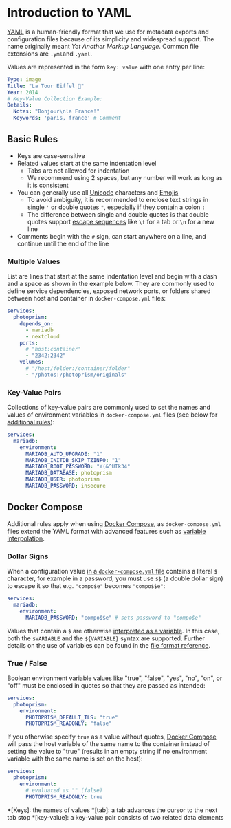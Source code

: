 # Introduction to YAML

[YAML](https://en.wikipedia.org/wiki/YAML) is a human-friendly format that we use for metadata exports and configuration
files because of its simplicity and widespread support. The name originally meant *Yet Another Markup Language*.
Common file extensions are `.yml`and `.yaml`.

Values are represented in the form `key: value` with one entry per line:

```yaml
Type: image
Title: "La Tour Eiffel 🌈"
Year: 2014
# Key-Value Collection Example:
Details:
  Notes: "Bonjour\nla France!" 
  Keywords: 'paris, france' # Comment
```

## Basic Rules ##

- Keys are case-sensitive
- Related values start at the same indentation level
    - Tabs are not allowed for indentation
    - We recommend using 2 spaces, but any number will work as long as it is consistent
- You can generally use all [Unicode](https://home.unicode.org/basic-info/faq/) characters and [Emojis](https://home.unicode.org/emoji/about-emoji/)
    - To avoid ambiguity, it is recommended to enclose text strings in single `'` or double quotes `"`, especially if they contain a colon `:`
    - The difference between single and double quotes is that double quotes support [escape sequences](https://symfony.com/doc/current/components/yaml/yaml_format.html#strings) like `\t` for a tab or `\n` for a new line
- Comments begin with the `#` sign, can start anywhere on a line, and continue until the end of the line

### Multiple Values ###

List are lines that start at the same indentation level and begin with a dash and a space as shown in the example below.
They are commonly used to define service dependencies, exposed network ports, or folders shared between host and
container in `docker-compose.yml` files:

```yaml
services:
  photoprism:
    depends_on:
      - mariadb
      - nextcloud
    ports:
      # "host:container"
      - "2342:2342"
    volumes:
      # "/host/folder:/container/folder"
      - "/photos:/photoprism/originals"
```

### Key-Value Pairs ###

Collections of key-value pairs are commonly used to set the names and values of environment variables in `docker-compose.yml` files (see below for [additional rules](#dollar-signs)):

```yaml
services:
  mariadb:
    environment:
      MARIADB_AUTO_UPGRADE: "1"
      MARIADB_INITDB_SKIP_TZINFO: "1"
      MARIADB_ROOT_PASSWORD: "Y(&^UIk34"
      MARIADB_DATABASE: photoprism
      MARIADB_USER: photoprism
      MARIADB_PASSWORD: insecure
```

## Docker Compose ##

Additional rules apply when using [Docker Compose](https://docs.docker.com/compose/compose-file/compose-file-v3/), as `docker-compose.yml` files extend the YAML format with advanced features such as [variable interpolation](https://docs.docker.com/compose/compose-file/12-interpolation/#interpolation).

### Dollar Signs ###

When a configuration value [in a `docker-compose.yml` file](../../getting-started/docker-compose.md) contains a literal `$` character, for example in a password, you must use `$$` (a double dollar sign) to escape it so that e.g. `"compo$e"` becomes `"compo$$e"`:

```yaml
services:
  mariadb:
    environment:
      MARIADB_PASSWORD: "compo$$e" # sets password to "compo$e"
```

Values that contain a `$` are otherwise [interpreted as a variable](https://docs.docker.com/compose/compose-file/12-interpolation/#interpolation). In this case, both the `$VARIABLE` and the `${VARIABLE}` syntax are supported. Further details on the use of variables can be found in the [file format reference](https://docs.docker.com/compose/compose-file/12-interpolation/#interpolation).

### True / False ###

Boolean environment variable values like "true", "false", "yes", "no", "on", or "off" must be enclosed in quotes so that they are passed as intended:

```yaml
services:
  photoprism:
    environment:
      PHOTOPRISM_DEFAULT_TLS: "true"
      PHOTOPRISM_READONLY: "false"
```

If you otherwise specify `true` as a value without quotes, [Docker Compose](https://docs.docker.com/compose/compose-file/compose-file-v3/) will pass the host variable of the same name to the container instead of setting the value to "true" (results in an empty string if no environment variable with the same name is set on the host):

```yaml
services:
  photoprism:
    environment:
      # evaluated as "" (false)
      PHOTOPRISM_READONLY: true
```

*[Keys]: the names of values
*[tab]: a tab advances the cursor to the next tab stop
*[key-value]: a key-value pair consists of two related data elements
